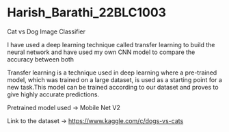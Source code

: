 # Harish_Barathi_22BLC1003
Cat vs Dog Image Classifier

I have used a deep learning technique called transfer learning to build the neural network and have used my own CNN model to compare the accuracy between both

Transfer learning is a technique used in deep learning where a pre-trained model, which was trained on a large dataset, is used as a starting point for a new task.This model can be trained according to our dataset and proves to give highly accurate predictions.

Pretrained model used -> Mobile Net V2

Link to the dataset -> https://www.kaggle.com/c/dogs-vs-cats
